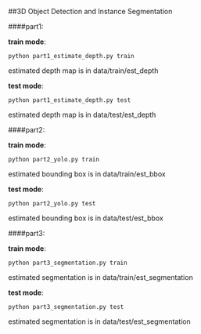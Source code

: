 ##3D Object Detection and Instance Segmentation

####part1:

**train mode**:

 `python part1_estimate_depth.py train `

estimated depth map is in data/train/est_depth

**test mode**: 

`python part1_estimate_depth.py test `

estimated depth map is in data/test/est_depth

####part2:

**train mode**: 

`python part2_yolo.py train `

estimated bounding box is in data/train/est_bbox

**test mode**: 

`python part2_yolo.py test `

estimated bounding box is in data/test/est_bbox

####part3:

**train mode**: 

`python part3_segmentation.py train `

estimated segmentation is in data/train/est_segmentation 

**test mode**: 

`python part3_segmentation.py test `

estimated segmentation is in data/test/est_segmentation

